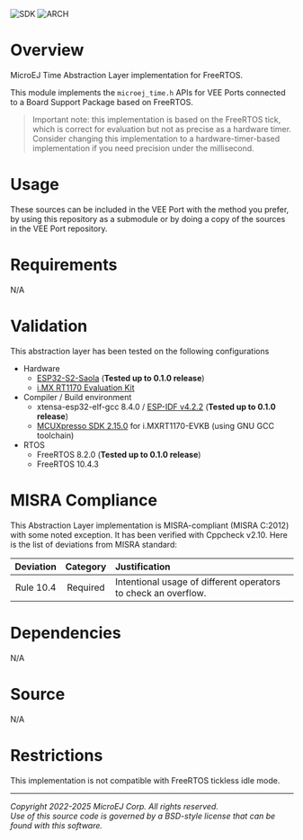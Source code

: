 ![SDK](https://shields.microej.com/endpoint?url=https://repository.microej.com/packages/badges/sdk_6.0.json)
![ARCH](https://shields.microej.com/endpoint?url=https://repository.microej.com/packages/badges/arch_8.3.json)

# Overview
MicroEJ Time Abstraction Layer implementation for FreeRTOS.

This module implements the `microej_time.h` APIs for VEE Ports connected to a Board Support Package based on FreeRTOS.

> Important note: this implementation is based on the FreeRTOS tick, which is correct for evaluation but not as precise as a hardware timer. Consider changing this implementation to a hardware-timer-based implementation if you need precision under the millisecond.

# Usage
These sources can be included in the VEE Port with the method you prefer, by using this repository as a submodule or by doing a copy of the sources in the VEE Port repository.

# Requirements
N/A

# Validation

This abstraction layer has been tested on the following configurations

- Hardware
    - [ESP32-S2-Saola](https://docs.espressif.com/projects/esp-idf/en/latest/esp32s2/hw-reference/esp32s2/user-guide-saola-1-v1.2.html) (**Tested up to 0.1.0 release**)
    - [i.MX RT1170 Evaluation Kit](https://www.nxp.com/design/design-center/development-boards-and-designs/i-mx-evaluation-and-development-boards/i-mx-rt1170-evaluation-kit:MIMXRT1170-EVKB)
- Compiler / Build environment
    - xtensa-esp32-elf-gcc 8.4.0 / [ESP-IDF v4.2.2](https://github.com/espressif/esp-idf/tree/v4.2.2) (**Tested up to 0.1.0 release**)
    - [MCUXpresso SDK 2.15.0](https://mcuxpresso.nxp.com/en) for i.MXRT1170-EVKB (using GNU GCC toolchain)
- RTOS
    - FreeRTOS 8.2.0 (**Tested up to 0.1.0 release**)
    - FreeRTOS 10.4.3

# MISRA Compliance

This Abstraction Layer implementation is MISRA-compliant (MISRA C:2012) with some noted exception.
It has been verified with Cppcheck v2.10. Here is the list of deviations from MISRA standard:

| Deviation   | Category | Justification                                                      |
|:-----------:|:--------:|:------------------------------------------------------------------ |
|  Rule 10.4  | Required | Intentional usage of different operators to check an overflow.     |


# Dependencies
N/A

# Source
N/A

# Restrictions
This implementation is not compatible with FreeRTOS tickless idle mode.

---

_Copyright 2022-2025 MicroEJ Corp. All rights reserved._  
_Use of this source code is governed by a BSD-style license that can be found with this software._  
